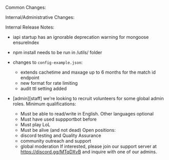 Common Changes:


Internal/Administrative Changes:



Internal Release Notes:
- iapi startup has an ignorable deprecation warning for mongoose ensureIndex
- npm install needs to be run in /utils/ folder
- changes to `config-example.json`:
    - extends cachetime and maxage up to 6 months for the match id endpoint
    - new format for rate limiting
    - audit ttl setting added


- [admin][staff] we're looking to recruit volunteers for some global admin roles. Minimum qualifications:
    - Must be able to read/write in English. Other languages optional
    - Must have used suppportbot before
    - Must play LoL
    - Must be alive (and not dead)
Open positions:
    - discord testing and Quality Assurance
    - community outreach and support
    - global moderation
If interested, please join our support server at <https://discord.gg/MTqDXvB> and inquire with one of our admins.